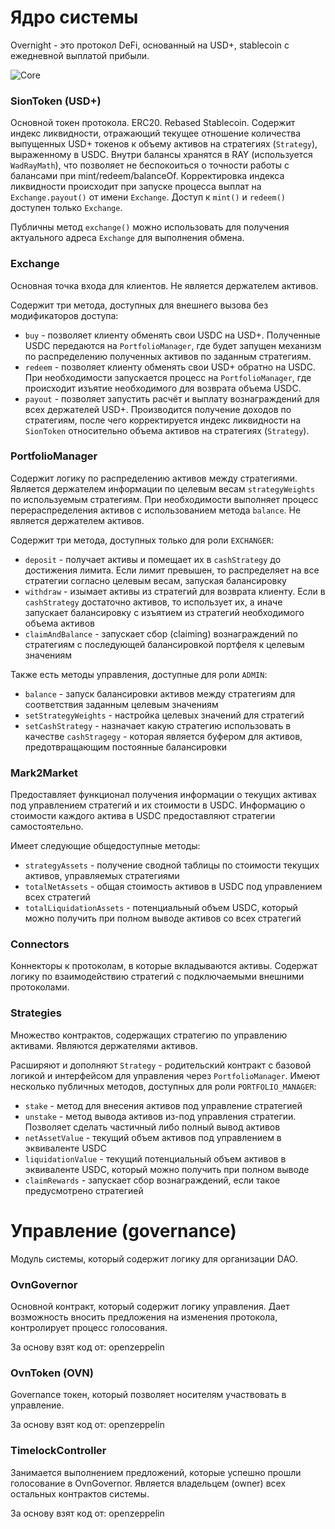 # Ядро системы

Overnight - это протокол DeFi, основанный на USD+, stablecoin с ежедневной выплатой прибыли.

![Core](UsdPlus_core.png)

### SionToken (USD+)

Основной токен протокола. ERC20. Rebased Stablecoin. Содержит индекс ликвидности, отражающий текущее отношение количества выпущенных 
USD+ токенов к объему активов на стратегиях (`Strategy`), выраженному в USDC. Внутри балансы хранятся в RAY (используется `WadRayMath`), что позволяет 
не беспокоиться о точности работы с балансами при mint/redeem/balanceOf. Корректировка индекса ликвидности происходит при запуске процесса
выплат на `Exchange.payout()` от имени `Exchange`. Доступ к `mint()` и `redeem()` доступен только `Exchange`.

Публичны метод `exchange()` можно использовать для получения актуального адреса `Exchange` для выполнения обмена.   

### Exchange 

Основная точка входа для клиентов. Не является держателем активов.

Содержит три метода, доступных для внешнего вызова без модификаторов доступа: 
- `buy` - позволяет клиенту обменять свои USDC на USD+. Полученные USDC передаются на `PortfolioManager`, где будет запущен механизм по распределению 
  полученных активов по заданным стратегиям.
- `redeem` - позволяет клиенту обменять свои USD+ обратно на USDC. При необходимости запускается процесс на `PortfolioManager`, 
  где происходит изъятие необходимого для возврата объема USDC.
- `payout` - позволяет запустить расчёт и выплату вознаграждений для всех держателей USD+. Производится получение доходов по стратегиям, 
  после чего корректируется индекс ликвидности на `SionToken` относительно объема активов на стратегиях (`Strategy`).

### PortfolioManager

Содержит логику по распределению активов между стратегиями.
Является держателем информации по целевым весам `strategyWeights` по используемым стратегиям.
При необходимости выполняет процесс перераспределения активов с использованием метода `balance`.
Не является держателем активов.

Содержит три метода, доступных только для роли `EXCHANGER`:
- `deposit` - получает активы и помещает их в `cashStrategy` до достижения лимита. Если лимит превышен, то распределяет на все стратегии согласно
  целевым весам, запуская балансировку
- `withdraw` - изымает активы из стратегий для возврата клиенту. Если в `cashStrategy` достаточно активов, то использует их, а иначе
  запускает балансировку с изъятием из стратегий необходимого объема активов
- `claimAndBalance` - запускает сбор (claiming) вознаграждений по стратегиям с последующей балансировкой портфеля к целевым значениям

Также есть методы управления, доступные для роли `ADMIN`:
- `balance` - запуск балансировки активов между стратегиям для соответствия заданным целевым значениям
- `setStrategyWeights` - настройка целевых значений для стратегий
- `setCashStrategy` - назначает какую стратегию использовать в качестве `cashStragegy` - которая является буфером для активов,
  предотвращающим постоянные балансировки

### Mark2Market

Предоставляет функционал получения информации о текущих активах под управлением стратегий и их стоимости в USDC. 
Информацию о стоимости каждого актива в USDC предоставляют стратегии самостоятельно. 

Имеет следующие общедоступные методы:
- `strategyAssets` - получение сводной таблицы по стоимости текущих активов, управляемых стратегиями
- `totalNetAssets` - общая стоимость активов в USDC под управлением всех стратегий
- `totalLiquidationAssets` - потенциальный объем USDC, который можно получить при полном выводе активов со всех стратегий 

### Connectors 

Коннекторы к протоколам, в которые вкладываются активы.
Содержат логику по взаимодействию стратегий с подключаемыми внешними протоколами.

### Strategies

Множество контрактов, содержащих стратегию по управлению активами. Являются держателями активов.

Расширяют и дополняют `Strategy` - родительский контракт с базовой логикой и интерфейсом для управления через `PortfolioManager`.
Имеют несколько публичных методов, доступных для роли `PORTFOLIO_MANAGER`:
- `stake` - метод для внесения активов под управление стратегией 
- `unstake` - метод вывода активов из-под управления стратегии. Позволяет сделать частичный либо полный вывод активов
- `netAssetValue` - текущий объем активов под управлением в эквиваленте USDC
- `liquidationValue` - текущий потенциальный объем активов в эквиваленте USDC, который можно получить при полном выводе
- `claimRewards` - запускает сбор вознаграждений, если такое предусмотрено стратегией 


# Управление (governance)

Модуль системы, который содержит логику для организации DAO.

### OvnGovernor

Основной контракт, который содержит логику управления.
Дает возможность вносить предложения на изменения протокола, контролирует процесс голосования.

За основу взят код от: openzeppelin

### OvnToken (OVN)

Governance токен, который позволяет носителям участвовать в управление.

За основу взят код от: openzeppelin

### TimelockController 

Занимается выполнением предложений, которые успешно прошли голосование в OvnGovernor.
Является владельцем (owner) всех остальных контрактов системы.

За основу взят код от: openzeppelin
